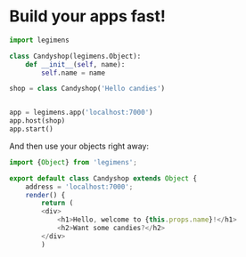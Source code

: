 # Build your apps fast!

```python
import legimens

class Candyshop(legimens.Object):
    def __init__(self, name):
        self.name = name

shop = class Candyshop('Hello candies')


app = legimens.app('localhost:7000')
app.host(shop)
app.start()
```

And then use your objects right away:

```js
import {Object} from 'legimens';

export default class Candyshop extends Object {
    address = 'localhost:7000';
    render() {
        return (
        <div>
            <h1>Hello, welcome to {this.props.name}!</h1>
            <h2>Want some candies?</h2>
        </div>
        )
```
